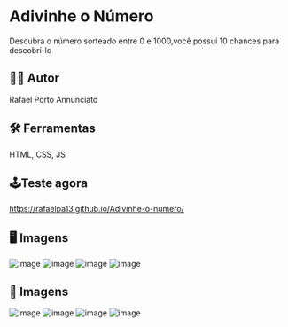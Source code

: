 # Adivinhe o Número 

Descubra o número sorteado entre 0 e 1000,você possuí 10 chances para descobrí-lo

## 👨‍💻 Autor

Rafael Porto Annunciato

## 🛠 Ferramentas 

HTML, CSS, JS

## 🕹Teste agora

https://rafaelpa13.github.io/Adivinhe-o-numero/

## 🖥 Imagens

![image](https://github.com/RafaelPA13/Adivinhe-o-numero/assets/84384192/0dc814d0-f185-44b6-8e69-3f9345340fc7)
![image](https://github.com/RafaelPA13/Adivinhe-o-numero/assets/84384192/e51e3c48-b1c0-4e77-86c6-4c3e6b830ad0)
![image](https://github.com/RafaelPA13/Adivinhe-o-numero/assets/84384192/aab5eba2-2695-4e7a-af35-b8dc89601fe0)
![image](https://github.com/RafaelPA13/Adivinhe-o-numero/assets/84384192/211ac063-0fec-4e92-baf3-4223d53c071e)

## 📱 Imagens
![image](https://github.com/RafaelPA13/Adivinhe-o-numero/assets/84384192/ba7c58c6-406b-436d-9ff7-2d003b2eacbe)
![image](https://github.com/RafaelPA13/Adivinhe-o-numero/assets/84384192/0d0d9250-ae44-412e-94d9-0ab643b5c860)
![image](https://github.com/RafaelPA13/Adivinhe-o-numero/assets/84384192/e01b07d5-61ec-4c13-9e60-5fb40b2a8859)
![image](https://github.com/RafaelPA13/Adivinhe-o-numero/assets/84384192/003ae991-223b-48ed-8228-38e97f1f43a9)
